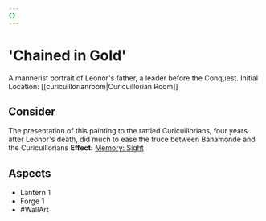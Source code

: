 ```yaml
---
{}
---
```

# 'Chained in Gold'
A mannerist portrait of Leonor's father, a leader before the Conquest.
Initial Location: [[curicuillorianroom|Curicuillorian Room]]
## Consider
The presentation of this painting to the rattled Curicuillorians, four years after Leonor's death, did much to ease the truce between Bahamonde and the Curicuillorians
**Effect:** [Memory: Sight](https://uadaf.theevilroot.xyz/rowenarium/elements/mem.sight)
## Aspects
- Lantern 1
- Forge 1
- #WallArt